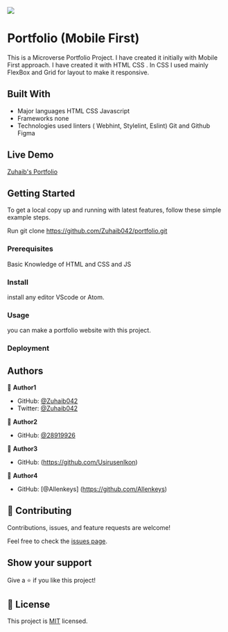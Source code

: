 ![](https://img.shields.io/badge/Microverse-blueviolet)

# Portfolio (Mobile First)

This is a Microverse Portfolio Project. I have created it initially with Mobile First approach. I have created it with HTML CSS . In CSS I used mainly FlexBox and Grid for layout to make it responsive.

## Built With

- Major languages
  HTML
  CSS
  Javascript  
- Frameworks
  none
- Technologies used
  linters ( Webhint, Stylelint, Eslint)
  Git and Github
  Figma

## Live Demo

[Zuhaib's Portfolio](https://zuhaib042.github.io/portfolio/)

## Getting Started

To get a local copy  up and running  with latest features, follow these simple example steps.

Run
git clone https://github.com/Zuhaib042/portfolio.git

### Prerequisites

Basic Knowledge of HTML and CSS and JS

### Install

install any editor VScode or Atom.

### Usage

you can make a portfolio website with this project.

### Deployment

## Authors

👤 **Author1**

- GitHub: [@Zuhaib042](https://github.com/Zuhaib042)
- Twitter: [@Zuhaib042](https://twitter.com/Zuhaib042)

👤 **Author2**

- GitHub: [@28919926](https://github.com/28919926)

👤 **Author3**

- GitHub:  (https://github.com/UsirusenIkon)

👤 **Author4**

- GitHub: [@Allenkeys] (https://github.com/Allenkeys)

## 🤝 Contributing

Contributions, issues, and feature requests are welcome!

Feel free to check the [issues page](../../issues/).

## Show your support

Give a ⭐️ if you like this project!

## 📝 License

This project is [MIT](./LICENSE) licensed.
